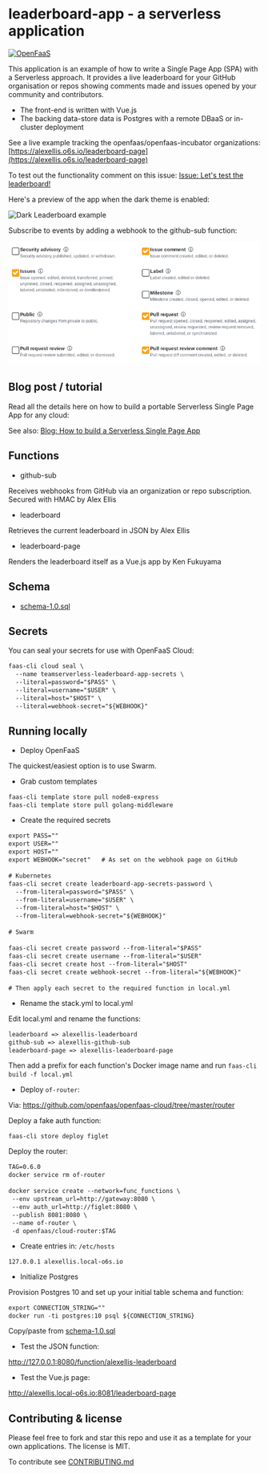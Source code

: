 # leaderboard-app - a serverless application

[![OpenFaaS](https://img.shields.io/badge/openfaas-cloud-blue.svg)](https://www.openfaas.com)

This application is an example of how to write a Single Page App (SPA) with a Serverless approach. It provides a live leaderboard for your GitHub organisation or repos showing comments made and issues opened by your community and contributors.

* The front-end is written with Vue.js
* The backing data-store data is Postgres with a remote DBaaS or in-cluster deployment

See a live example tracking the openfaas/openfaas-incubator organizations: [https://alexellis.o6s.io/leaderboard-page](https://alexellis.o6s.io/leaderboard-page)

To test out the functionality comment on this issue: [Issue: Let's test the leaderboard!](https://github.com/openfaas/org-tester/issues/18)

Here's a preview of the app when the dark theme is enabled: 

![Dark Leaderboard example](docs/leaderboard-dark.png)

Subscribe to events by adding a webhook to the github-sub function:

![Subscribe](docs/subscribe.png)

## Blog post / tutorial

Read all the details here on how to build a portable Serverless Single Page App for any cloud:

See also: [Blog: How to build a Serverless Single Page App](https://www.openfaas.com/blog/serverless-single-page-app/)

## Functions

* github-sub

Receives webhooks from GitHub via an organization or repo subscription. Secured with HMAC by Alex Ellis

* leaderboard

Retrieves the current leaderboard in JSON by Alex Ellis

* leaderboard-page

Renders the leaderboard itself as a Vue.js app by Ken Fukuyama

## Schema

* [schema-1.0.sql](sql/schema-1.0.sql)

## Secrets

You can seal your secrets for use with OpenFaaS Cloud:

```
faas-cli cloud seal \
  --name teamserverless-leaderboard-app-secrets \
  --literal=password="$PASS" \
  --literal=username="$USER" \
  --literal=host="$HOST" \
  --literal=webhook-secret="${WEBHOOK}"
```

## Running locally

* Deploy OpenFaaS

The quickest/easiest option is to use Swarm.

* Grab custom templates

```
faas-cli template store pull node8-express
faas-cli template store pull golang-middleware
```

* Create the required secrets

```
export PASS=""
export USER=""
export HOST=""
export WEBHOOK="secret"   # As set on the webhook page on GitHub

# Kubernetes
faas-cli secret create leaderboard-app-secrets-password \
  --from-literal=password="$PASS" \
  --from-literal=username="$USER" \
  --from-literal=host="$HOST" \
  --from-literal=webhook-secret="${WEBHOOK}"

# Swarm

faas-cli secret create password --from-literal="$PASS"
faas-cli secret create username --from-literal="$USER"
faas-cli secret create host --from-literal="$HOST"
faas-cli secret create webhook-secret --from-literal="${WEBHOOK}"

# Then apply each secret to the required function in local.yml
```

* Rename the stack.yml to local.yml

Edit local.yml and rename the functions:

```
leaderboard => alexellis-leaderboard
github-sub => alexellis-github-sub
leaderboard-page => alexellis-leaderboard-page
```

Then add a prefix for each function's Docker image name and run `faas-cli build -f local.yml`

* Deploy `of-router`:

Via: https://github.com/openfaas/openfaas-cloud/tree/master/router

Deploy a fake auth function:

```
faas-cli store deploy figlet
```

Deploy the router:

```
TAG=0.6.0
docker service rm of-router

docker service create --network=func_functions \
 --env upstream_url=http://gateway:8080 \
 --env auth_url=http://figlet:8080 \
 --publish 8081:8080 \
 --name of-router \
 -d openfaas/cloud-router:$TAG
```

* Create entries in: `/etc/hosts`

```
127.0.0.1 alexellis.local-o6s.io
```

* Initialize Postgres

Provision Postgres 10 and set up your initial table schema and function:

```
export CONNECTION_STRING=""
docker run -ti postgres:10 psql ${CONNECTION_STRING}
```

Copy/paste from [schema-1.0.sql](sql/schema-1.0.sql)

* Test the JSON function:

http://127.0.0.1:8080/function/alexellis-leaderboard

* Test the Vue.js page:

http://alexellis.local-o6s.io:8081/leaderboard-page

## Contributing & license

Please feel free to fork and star this repo and use it as a template for your own applications. The license is MIT.

To contribute see [CONTRIBUTING.md](./CONTRIBUTING.md)


